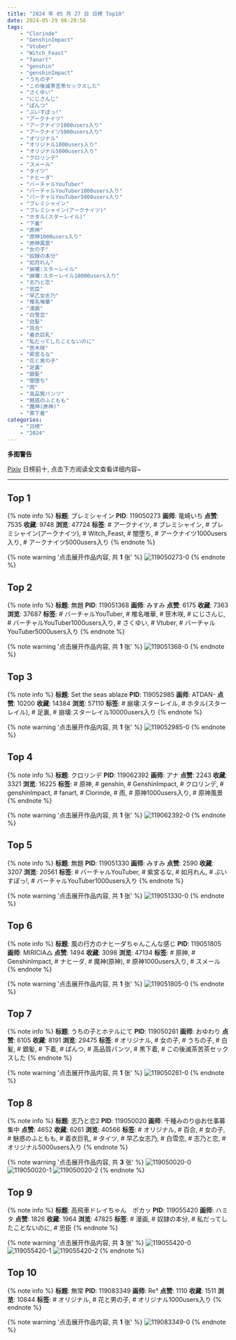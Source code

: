 ```yaml
---
title: "2024 年 05 月 27 日 日榜 Top10"
date: 2024-05-29 06:20:58
tags:
    - "Clorinde"
    - "GenshinImpact"
    - "Vtuber"
    - "Witch_Feast"
    - "fanart"
    - "genshin"
    - "genshinImpact"
    - "うちの子"
    - "この後滅茶苦茶セックスした"
    - "さくゆい"
    - "にじさんじ"
    - "ぱんつ"
    - "ぶいすぽっ!"
    - "アークナイツ"
    - "アークナイツ1000users入り"
    - "アークナイツ5000users入り"
    - "オリジナル"
    - "オリジナル1000users入り"
    - "オリジナル5000users入り"
    - "クロリンデ"
    - "スメール"
    - "タイツ"
    - "ナヒーダ"
    - "バーチャルYouTuber"
    - "バーチャルYouTuber1000users入り"
    - "バーチャルYouTuber5000users入り"
    - "ブレミシャイン"
    - "ブレミシャイン(アークナイツ)"
    - "ホタル(スターレイル)"
    - "下着"
    - "原神"
    - "原神1000users入り"
    - "原神風景"
    - "女の子"
    - "奴隷の本分"
    - "如月れん"
    - "崩壊:スターレイル"
    - "崩壊:スターレイル10000users入り"
    - "志乃と恋"
    - "忠臣"
    - "早乙女志乃"
    - "椎名唯華"
    - "漫画"
    - "白雪恋"
    - "白髪"
    - "百合"
    - "着衣巨乳"
    - "私だってしたことないのに"
    - "笹木咲"
    - "紫宮るな"
    - "花と男の子"
    - "足裏"
    - "銀髪"
    - "闇堕ち"
    - "雨"
    - "高品質パンツ"
    - "魅惑のふともも"
    - "魔神(原神)"
    - "黒下着"
categories:
    - "日榜"
    - "2024"
---
```


<i class="fa fa-triangle-exclamation"></i>**多图警告**<i class="fa fa-triangle-exclamation"></i>

[Pixiv](https://www.pixiv.net/) 日榜前十, 点击下方阅读全文查看详细内容~

<!-- more -->

---

## Top 1

{% note info %}
**标题**: ブレミシャイン
**PID**: 119050273 **画师**: 竜崎いち
**点赞**: 7535 **收藏**: 9748 **浏览**: 47724
**标签**: # アークナイツ, # ブレミシャイン, # ブレミシャイン(アークナイツ), # Witch_Feast, # 闇堕ち, # アークナイツ1000users入り, # アークナイツ5000users入り
{% endnote %}

{% note warning '点击展开作品内容, 共 **1** 张' %}
![119050273-0](https://i.pixiv.re/img-original/img/2024/05/26/00/12/59/119050273_p0.jpg)
{% endnote %}

## Top 2

{% note info %}
**标题**: 無題
**PID**: 119051368 **画师**: みすみ
**点赞**: 6175 **收藏**: 7363 **浏览**: 37687
**标签**: # バーチャルYouTuber, # 椎名唯華, # 笹木咲, # にじさんじ, # バーチャルYouTuber1000users入り, # さくゆい, # Vtuber, # バーチャルYouTuber5000users入り
{% endnote %}

{% note warning '点击展开作品内容, 共 **1** 张' %}
![119051368-0](https://i.pixiv.re/img-original/img/2024/05/26/00/45/40/119051368_p0.png)
{% endnote %}

## Top 3

{% note info %}
**标题**: Set the seas ablaze
**PID**: 119052985 **画师**: ATDAN-
**点赞**: 10200 **收藏**: 14384 **浏览**: 57110
**标签**: # 崩壊:スターレイル, # ホタル(スターレイル), # 足裏, # 崩壊:スターレイル10000users入り
{% endnote %}

{% note warning '点击展开作品内容, 共 **1** 张' %}
![119052985-0](https://i.pixiv.re/img-original/img/2024/05/26/02/29/37/119052985_p0.png)
{% endnote %}

## Top 4

{% note info %}
**标题**: クロリンデ
**PID**: 119062392 **画师**: アナ
**点赞**: 2243 **收藏**: 3321 **浏览**: 16225
**标签**: # 原神, # genshin, # GenshinImpact, # クロリンデ, # genshinImpact, # fanart, # Clorinde, # 雨, # 原神1000users入り, # 原神風景
{% endnote %}

{% note warning '点击展开作品内容, 共 **1** 张' %}
![119062392-0](https://i.pixiv.re/img-original/img/2024/05/26/12/02/41/119062392_p0.jpg)
{% endnote %}

## Top 5

{% note info %}
**标题**: 無題
**PID**: 119051330 **画师**: みすみ
**点赞**: 2590 **收藏**: 3207 **浏览**: 20561
**标签**: # バーチャルYouTuber, # 紫宮るな, # 如月れん, # ぶいすぽっ!, # バーチャルYouTuber1000users入り
{% endnote %}

{% note warning '点击展开作品内容, 共 **1** 张' %}
![119051330-0](https://i.pixiv.re/img-original/img/2024/05/26/00/44/20/119051330_p0.png)
{% endnote %}

## Top 6

{% note info %}
**标题**: 風の行方のナヒーダちゃんこんな感じ
**PID**: 119051805 **画师**: MIRICIA△
**点赞**: 1494 **收藏**: 3098 **浏览**: 47134
**标签**: # 原神, # GenshinImpact, # ナヒーダ, # 魔神(原神), # 原神1000users入り, # スメール
{% endnote %}

{% note warning '点击展开作品内容, 共 **1** 张' %}
![119051805-0](https://i.pixiv.re/img-original/img/2024/05/26/01/00/43/119051805_p0.png)
{% endnote %}

## Top 7

{% note info %}
**标题**: うちの子とホテルにて
**PID**: 119050261 **画师**: おゆわり
**点赞**: 6105 **收藏**: 8191 **浏览**: 29475
**标签**: # オリジナル, # 女の子, # うちの子, # 白髪, # 銀髪, # 下着, # ぱんつ, # 高品質パンツ, # 黒下着, # この後滅茶苦茶セックスした
{% endnote %}

{% note warning '点击展开作品内容, 共 **1** 张' %}
![119050261-0](https://i.pixiv.re/img-original/img/2024/05/26/00/12/38/119050261_p0.png)
{% endnote %}

## Top 8

{% note info %}
**标题**: 志乃と恋2
**PID**: 119050020 **画师**: 千種みのり@お仕事募集中
**点赞**: 4652 **收藏**: 6261 **浏览**: 40566
**标签**: # オリジナル, # 百合, # 女の子, # 魅惑のふともも, # 着衣巨乳, # タイツ, # 早乙女志乃, # 白雪恋, # 志乃と恋, # オリジナル5000users入り
{% endnote %}

{% note warning '点击展开作品内容, 共 **3** 张' %}
![119050020-0](https://i.pixiv.re/img-original/img/2024/05/26/00/06/49/119050020_p0.jpg)
![119050020-1](https://i.pixiv.re/img-original/img/2024/05/26/00/06/49/119050020_p1.jpg)
![119050020-2](https://i.pixiv.re/img-original/img/2024/05/26/00/06/49/119050020_p2.jpg)
{% endnote %}

## Top 9

{% note info %}
**标题**: 高飛車ドレイちゃん　ポカッ
**PID**: 119055420 **画师**: ハミタ
**点赞**: 1826 **收藏**: 1964 **浏览**: 47825
**标签**: # 漫画, # 奴隷の本分, # 私だってしたことないのに, # 忠臣
{% endnote %}

{% note warning '点击展开作品内容, 共 **3** 张' %}
![119055420-0](https://i.pixiv.re/img-original/img/2024/05/26/04/20/42/119055420_p0.png)
![119055420-1](https://i.pixiv.re/img-original/img/2024/05/26/04/20/42/119055420_p1.png)
![119055420-2](https://i.pixiv.re/img-original/img/2024/05/26/04/20/42/119055420_p2.png)
{% endnote %}

## Top 10

{% note info %}
**标题**: 無常
**PID**: 119083349 **画师**: Re°
**点赞**: 1110 **收藏**: 1511 **浏览**: 10844
**标签**: # オリジナル, # 花と男の子, # オリジナル1000users入り
{% endnote %}

{% note warning '点击展开作品内容, 共 **1** 张' %}
![119083349-0](https://i.pixiv.re/img-original/img/2024/05/27/00/00/27/119083349_p0.png)
{% endnote %}
